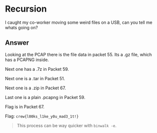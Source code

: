 # Recursion
I caught my co-worker moving some weird files on a USB, can you tell me whats going on?

## Answer
Looking at the PCAP there is the file data in packet 55. Its a .gz file, which has a PCAPNG inside.

Next one has a .7z in Packet 59.

Next one is a .tar in Packet 51.

Next one is a .zip in Packet 67.

Last one is a plain .pcapng in Packet 59.

Flag is in Packet 67.

Flag: `crew{l00ks_l1ke_y0u_mad3_1t!}`

> This process can be way quicker with `binwalk -e`.